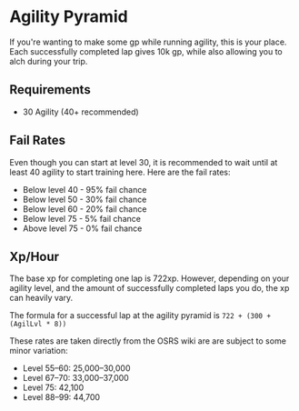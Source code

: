 # Agility Pyramid

If you're wanting to make some gp while running agility, this is your place. Each successfully completed lap gives 10k gp, while also allowing you to alch during your trip.

## Requirements

* 30 Agility (40+ recommended)

## Fail Rates

Even though you can start at level 30, it is recommended to wait until at least 40 agility to start training here. Here are the fail rates:

* Below level 40 - 95% fail chance
* Below level 50 - 30% fail chance
* Below level 60 - 20% fail chance
* Below level 75 - 5% fail chance
* Above level 75 - 0% fail chance

## Xp/Hour

The base xp for completing one lap is 722xp. However, depending on your agility level, and the amount of successfully completed laps you do, the xp can heavily vary.&#x20;

The formula for a successful lap at the agility pyramid is `722 + (300 + (AgilLvl * 8))`

These rates are taken directly from the OSRS wiki are are subject to some minor variation:

* Level 55–60: 25,000–30,000
* Level 67–70: 33,000–37,000
* Level 75: 42,100
* Level 88–99: 44,700

